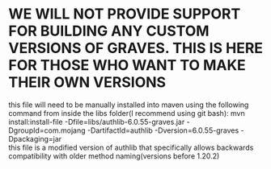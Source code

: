 # WE WILL NOT PROVIDE SUPPORT FOR BUILDING ANY CUSTOM VERSIONS OF GRAVES. THIS IS HERE FOR THOSE WHO WANT TO MAKE THEIR OWN VERSIONS
this file will need to be manually installed into maven using the following command from inside the libs folder(I recommend using git bash):
mvn install:install-file -Dfile=libs/authlib-6.0.55-graves.jar -DgroupId=com.mojang -DartifactId=authlib -Dversion=6.0.55-graves -Dpackaging=jar  
this file is a modified version of authlib that specifically allows backwards compatibility with older method naming(versions before 1.20.2)